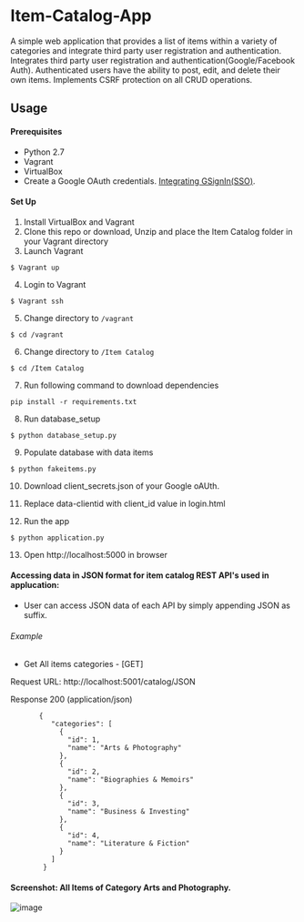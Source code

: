 # Item-Catalog-App
A simple web application that provides a list of items within a variety of categories and integrate third party user registration and authentication. Integrates third party user registration and authentication(Google/Facebook Auth). 
Authenticated users have the ability to post, edit, and delete their own items.
Implements CSRF protection on all CRUD operations.

## Usage

#### Prerequisites
* Python 2.7
* Vagrant
* VirtualBox
* Create a Google OAuth credentials. [Integrating GSignIn(SSO)](https://developers.google.com/identity/sign-in/web/sign-in).

#### Set Up
1. Install VirtualBox and Vagrant
2. Clone this repo or download, Unzip and place the Item Catalog folder in your Vagrant directory
3. Launch Vagrant
```
$ Vagrant up 
```
4. Login to Vagrant
```
$ Vagrant ssh
```
5. Change directory to `/vagrant`
```
$ cd /vagrant
```
6. Change directory to `/Item Catalog `
```
$ cd /Item Catalog 
```
7. Run following command to download dependencies
```
pip install -r requirements.txt
```
8. Run database_setup 
```
$ python database_setup.py
```
9. Populate database with data items
```
$ python fakeitems.py
```
10. Download client_secrets.json of your Google oAUth.

11.  Replace data-clientid with client_id value in login.html

12. Run the app
```
$ python application.py
```
13. Open http://localhost:5000 in browser


#### Accessing data in JSON format for item catalog REST API's used in applucation:
* User can access JSON data of each API by simply appending JSON as suffix.

###### Example
* Get All items categories - [GET]
 
 Request URL: http://localhost:5001/catalog/JSON

 Response 200 (application/json)

           {
              "categories": [
                {
                  "id": 1, 
                  "name": "Arts & Photography"
                }, 
                {
                  "id": 2, 
                  "name": "Biographies & Memoirs"
                }, 
                {
                  "id": 3, 
                  "name": "Business & Investing"
                }, 
                {
                  "id": 4, 
                  "name": "Literature & Fiction"
                }
              ]
            }
        
  

#### Screenshot: All Items of Category Arts and Photography.
![image](https://user-images.githubusercontent.com/22967893/45753342-187e8200-bc36-11e8-81c6-292051ee3839.png)



